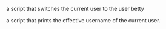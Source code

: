 a script that switches the current user to the user betty

a script that prints the effective username of the current user.
